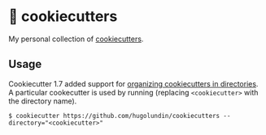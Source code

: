 # 🍪 cookiecutters

My personal collection of [cookiecutters](https://github.com/cookiecutter/cookiecutter).

## Usage

Cookiecutter 1.7 added support for [organizing cookiecutters in directories](https://github.com/cookiecutter/cookiecutter/blob/master/docs/advanced/directories.rst). A particular cookecutter is used by running (replacing `<cookiecutter>` with the directory name).

```console
$ cookiecutter https://github.com/hugolundin/cookiecutters --directory="<cookiecutter>"
```
